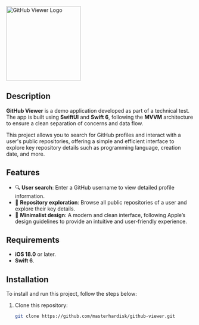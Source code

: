 <img src="https://i.ibb.co/1smWk7y/ios-icon-user-s-github-search-5.png" width="200" height="200" alt="GitHub Viewer Logo" />

## Description

**GitHub Viewer** is a demo application developed as part of a technical test. The app is built using **SwiftUI** and **Swift 6**, following the **MVVM** architecture to ensure a clean separation of concerns and data flow.

This project allows you to search for GitHub profiles and interact with a user's public repositories, offering a simple and efficient interface to explore key repository details such as programming language, creation date, and more.

## Features

- 🔍 **User search**: Enter a GitHub username to view detailed profile information.
- 📂 **Repository exploration**: Browse all public repositories of a user and explore their key details.
- 🌟 **Minimalist design**: A modern and clean interface, following Apple’s design guidelines to provide an intuitive and user-friendly experience.

## Requirements

- **iOS 18.0** or later.
- **Swift 6**.

## Installation

To install and run this project, follow the steps below:

1. Clone this repository:

   ```bash
   git clone https://github.com/masterhardisk/github-viewer.git
